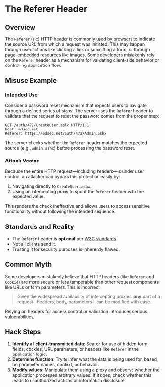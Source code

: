 # The Referer Header

## Overview

The `Referer` (sic) HTTP header is commonly used by browsers to indicate the source URL from which a request was initiated. This may happen through user actions like clicking a link or submitting a form, or through page-embedded resources like images. Some developers mistakenly rely on the `Referer` header as a mechanism for validating client-side behavior or controlling application flow.

## Misuse Example

### Intended Use

Consider a password reset mechanism that expects users to navigate through a defined series of steps. The server uses the `Referer` header to validate that the request to reset the password comes from the proper step:

```http
GET /auth/472/CreateUser.ashx HTTP/1.1
Host: mdsec.net
Referer: https://mdsec.net/auth/472/Admin.ashx
```

The server checks whether the `Referer` header matches the expected source (e.g., `Admin.ashx`) before processing the password reset.

### Attack Vector

Because the entire HTTP request—including headers—is under user control, an attacker can bypass this protection easily by:

1. Navigating directly to `CreateUser.ashx`.
2. Using an intercepting proxy to spoof the `Referer` header with the expected value.

This renders the check ineffective and allows users to access sensitive functionality without following the intended sequence.

## Standards and Reality

- The `Referer` header is **optional** per [W3C standards](https://www.w3.org/Protocols/rfc2616/rfc2616-sec14.html).
- Not all clients send it.
- Trusting it for security purposes is inherently flawed.

## Common Myth

Some developers mistakenly believe that HTTP headers (like `Referer` and `Cookie`) are more secure or less tamperable than other request components like URLs or form parameters. This is incorrect.

> Given the widespread availability of intercepting proxies, **any** part of a request—headers, body, parameters—can be modified with ease.

Relying on headers for access control or validation introduces serious vulnerabilities.

## Hack Steps

1. **Identify all client-transmitted data**: Search for use of hidden form fields, cookies, URL parameters, or headers like `Referer` in the application logic.
2. **Determine function**: Try to infer what the data is being used for, based on parameter names, context, or behavior.
3. **Modify values**: Manipulate them using a proxy and observe whether the application processes arbitrary values. If it does, check whether this leads to unauthorized actions or information disclosure.

